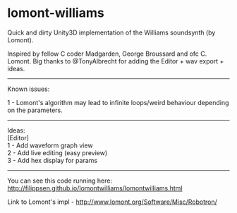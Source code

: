 lomont-williams
===============

Quick and dirty Unity3D implementation of the Williams soundsynth (by Lomont).

Inspired by fellow C coder Madgarden, George Broussard and ofc C. Lomont.
Big thanks to @TonyAlbrecht for adding the Editor + wav export + ideas.

---
Known issues:

1 - Lomont's algorithm may lead to infinite loops/weird behaviour depending on the parameters.

---
Ideas:<br/>
[Editor]<br/>
1 - Add waveform graph view<br/>
2 - Add live editing (easy preview)<br/>
3 - Add hex display for params<br/>


---
You can see this code running here: http://filippsen.github.io/lomontwilliams/lomontwilliams.html

Link to Lomont's impl - http://www.lomont.org/Software/Misc/Robotron/



